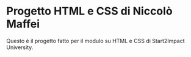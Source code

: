 # Progetto HTML e CSS di Niccolò Maffei
Questo è il progetto fatto per il modulo su HTML e CSS di Start2Impact University.
